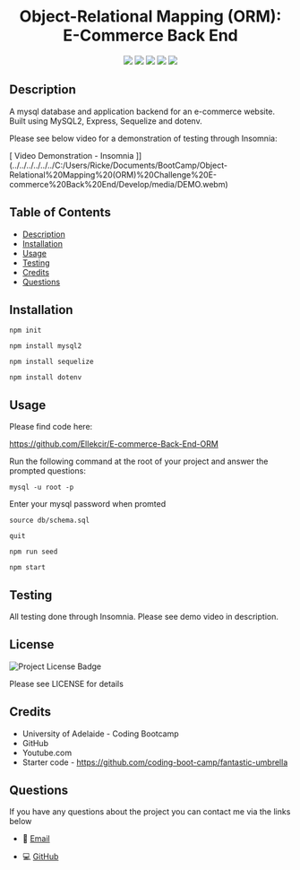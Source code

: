 
<h1 align="center">Object-Relational Mapping (ORM): E-Commerce Back End </h1>
 

 
<p align="center">
    <img src="https://img.shields.io/badge/Javascript-yellow" />
    <img src="https://img.shields.io/badge/express-red" />
    <img src="https://img.shields.io/badge/Sequelize-purple"  />
    <img src="https://img.shields.io/badge/mySQL-blue"  />
    <img src="https://img.shields.io/badge/dotenv-green" />
</p>
   
## Description

A mysql database and application backend for an e-commerce website. Built using MySQL2, Express, Sequelize and dotenv. 

Please see below video for a demonstration of testing through Insomnia:


[ Video Demonstration - Insomnia ]](../../../../../../C:/Users/Ricke/Documents/BootCamp/Object-Relational%20Mapping%20(ORM)%20Challenge%20E-commerce%20Back%20End/Develop/media/DEMO.webm)


## Table of Contents
* [Description](#description)
* [Installation](#installation)
* [Usage](#usage)
* [Testing](#testing)
* [Credits](#credits)
* [Questions](#questions)


## Installation  
 
`npm init`

`npm install mysql2`

`npm install sequelize`

`npm install dotenv`

 
## Usage

Please find code here:

https://github.com/Ellekcir/E-commerce-Back-End-ORM
 
Run the following command at the root of your project and answer the prompted questions:

`mysql -u root -p`

Enter your mysql password when promted


`source db/schema.sql`

`quit`

`npm run seed`
 
`npm start`

## Testing

All testing done through Insomnia. Please see demo video in description.
 
## License
 
![Project License Badge](https://img.shields.io/badge/license-MIT-brightgreen)

Please see LICENSE for details

## Credits
* University of Adelaide - Coding Bootcamp
* GitHub
* Youtube.com
* Starter code - https://github.com/coding-boot-camp/fantastic-umbrella

 
## Questions

If you have any questions about the project you can contact me via the links below
   
* 📧 [Email](mailto:rickelle.1993@live.com.au)

   
* 💻 [GitHub](https://github.com/Ellekcir)
